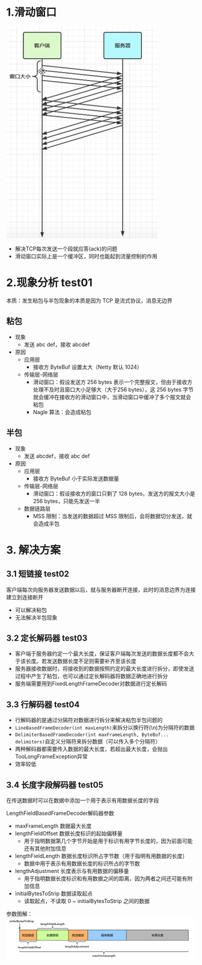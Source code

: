# 1.滑动窗口
![](netty-demo03/img/滑动窗口.jpg)
- 解决TCP每次发送一个段就应答(ack)的问题
- 滑动窗口实际上是一个缓冲区，同时也能起到流量控制的作用

# 2.现象分析 test01
本质：发生粘包与半包现象的本质是因为 TCP 是流式协议，消息无边界

## 粘包
- 现象
    - 发送 abc def，接收 abcdef
- 原因
    - 应用层
        - 接收方 ByteBuf 设置太大（Netty 默认 1024）
    - 传输层-网络层
        - 滑动窗口：假设发送方 256 bytes 表示一个完整报文，但由于接收方处理不及时且窗口大小足够大（大于256 bytes），这 256 bytes 字节就会缓冲在接收方的滑动窗口中，当滑动窗口中缓冲了多个报文就会粘包
        - Nagle 算法：会造成粘包

## 半包
- 现象
    - 发送 abcdef，接收 abc def
- 原因
    - 应用层
        - 接收方 ByteBuf 小于实际发送数据量
    - 传输层-网络层
        - 滑动窗口：假设接收方的窗口只剩了 128 bytes，发送方的报文大小是 256 bytes，只能先发送一半
    - 数据链路层
        - MSS 限制：当发送的数据超过 MSS 限制后，会将数据切分发送，就会造成半包

# 3. 解决方案
## 3.1 短链接 test02
客户端每次向服务器发送数据以后，就与服务器断开连接，此时的消息边界为连接建立到连接断开
- 可以解决粘包
- 无法解决半包现象

## 3.2 定长解码器 test03
- 客户端于服务器约定一个最大长度，保证客户端每次发送的数据长度都不会大于该长度。若发送数据长度不足则需要补齐至该长度
- 服务器接收数据时，将接收到的数据按照约定的最大长度进行拆分，即使发送过程中产生了粘包，也可以通过定长解码器将数据正确地进行拆分
- 服务端需要用到FixedLengthFrameDecoder对数据进行定长解码

## 3.3 行解码器 test04
- 行解码器的是通过分隔符对数据进行拆分来解决粘包半包问题的
- `LineBasedFrameDecoder(int maxLength)`来拆分以换行符(\n)为分隔符的数据
- `DelimiterBasedFrameDecoder(int maxFrameLength, ByteBuf... delimiters)`自定义分隔符来拆分数据（可以传入多个分隔符）
- 两种解码器都需要传入数据的最大长度，若超出最大长度，会抛出TooLongFrameException异常
- 效率较低

## 3.4 长度字段解码器 test05
在传送数据时可以在数据中添加一个用于表示有用数据长度的字段

LengthFieldBasedFrameDecoder解码器参数
- maxFrameLength 数据最大长度
- lengthFieldOffset 数据长度标识的起始偏移量
    - 用于指明数据第几个字节开始是用于标识有用字节长度的，因为前面可能还有其他附加信息
- lengthFieldLength 数据长度标识所占字节数（用于指明有用数据的长度）
    - 数据中用于表示有用数据长度的标识所占的字节数
- lengthAdjustment 长度表示与有用数据的偏移量
    - 用于指明数据长度标识和有用数据之间的距离，因为两者之间还可能有附加信息
- initialBytesToStrip 数据读取起点
    - 读取起点，不读取 0 ~ initialBytesToStrip 之间的数据
    
参数图解：
![](netty-demo03/img/长度字段解码器参数.jpg)

